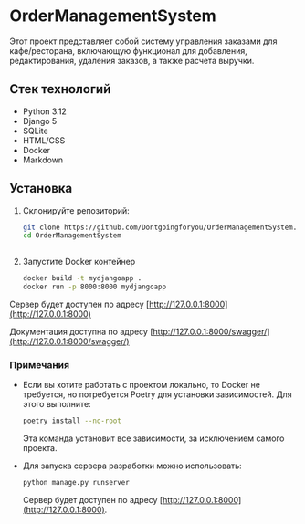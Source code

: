 # OrderManagementSystem

Этот проект представляет собой систему управления заказами для кафе/ресторана, включающую функционал для добавления, редактирования, удаления заказов, а также расчета выручки.

## Стек технологий

- Python 3.12
- Django 5
- SQLite
- HTML/CSS
- Docker
- Markdown

## Установка

1. Склонируйте репозиторий:

   ```bash
   git clone https://github.com/Dontgoingforyou/OrderManagementSystem.git
   cd OrderManagementSystem
 
2. Запустите Docker контейнер

    ```bash
   docker build -t mydjangoapp .
   docker run -p 8000:8000 mydjangoapp

Сервер будет доступен по адресу [http://127.0.0.1:8000](http://127.0.0.1:8000)

Документация доступна по адресу [http://127.0.0.1:8000/swagger/](http://127.0.0.1:8000/swagger/)


### Примечания

- Если вы хотите работать с проектом локально, то Docker не требуется, но потребуется Poetry для установки зависимостей. Для этого выполните:
  
    ```bash
    poetry install --no-root
    ```

    Эта команда установит все зависимости, за исключением самого проекта.

- Для запуска сервера разработки можно использовать:
  
    ```bash
    python manage.py runserver
    ```

    Сервер будет доступен по адресу [http://127.0.0.1:8000](http://127.0.0.1:8000).